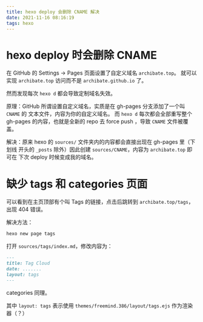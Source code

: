 ```yaml
---
title: hexo deploy 会删除 CNAME 解决
date: 2021-11-16 08:16:19
tags: hexo
---
```


# hexo deploy 时会删除 CNAME

在 GitHub 的 Settings -> Pages 页面设置了自定义域名 `archibate.top`。
就可以实现 `archibate.top` 访问而不是 `archibate.github.io` 了。

然而发现每次 `hexo d` 都会导致定制域名失效。

原理：GitHub 所谓设置自定义域名，实质是在 gh-pages 分支添加了一个叫 `CNAME` 的
文本文件，内容为你的自定义域名。
而 `hexo d` 每次都会全部重写整个 gh-pages 的内容，也就是全新的 repo 去 force push
，导致 `CNAME` 文件被覆盖。

解决：原来 hexo 的 `sources/` 文件夹内的内容都会直接出现在 gh-pages 里（下划线
开头的 `_posts` 除外）因此创建 `sources/CNAME`，内容为 `archibate.top` 即可在
下次 deploy 时候变成我的域名。

# 缺少 tags 和 categories 页面

可以看到在主页顶部有个叫 Tags 的链接，点击后跳转到 `archibate.top/tags`，出现 404 错误。

解决方法：

```bash
hexo new page tags
```

打开 `sources/tags/index.md`，修改内容为：

```md
---
title: Tag Cloud
date: .......
layout: tags
---
```

categories 同理。

其中 `layout: tags` 表示使用 `themes/freemind.386/layout/tags.ejs` 作为渲染器（？）
